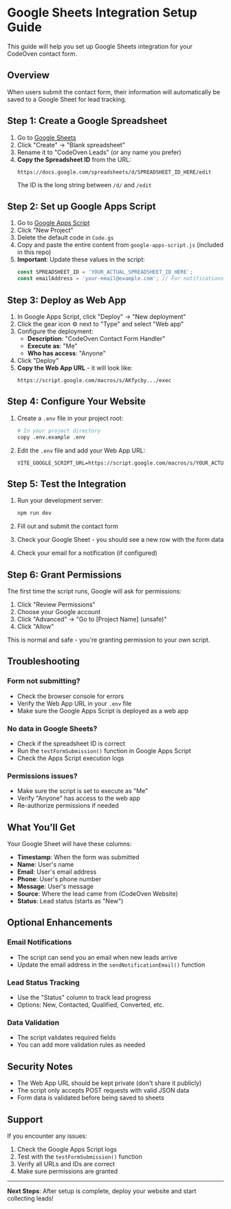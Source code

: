 # Google Sheets Integration Setup Guide

This guide will help you set up Google Sheets integration for your CodeOven contact form.

## Overview
When users submit the contact form, their information will automatically be saved to a Google Sheet for lead tracking.

## Step 1: Create a Google Spreadsheet

1. Go to [Google Sheets](https://sheets.google.com)
2. Click "Create" → "Blank spreadsheet"
3. Rename it to "CodeOven Leads" (or any name you prefer)
4. **Copy the Spreadsheet ID** from the URL:
   ```
   https://docs.google.com/spreadsheets/d/SPREADSHEET_ID_HERE/edit
   ```
   The ID is the long string between `/d/` and `/edit`

## Step 2: Set up Google Apps Script

1. Go to [Google Apps Script](https://script.google.com)
2. Click "New Project"
3. Delete the default code in `Code.gs`
4. Copy and paste the entire content from `google-apps-script.js` (included in this repo)
5. **Important**: Update these values in the script:
   ```javascript
   const SPREADSHEET_ID = 'YOUR_ACTUAL_SPREADSHEET_ID_HERE';
   const emailAddress = 'your-email@example.com'; // For notifications
   ```

## Step 3: Deploy as Web App

1. In Google Apps Script, click "Deploy" → "New deployment"
2. Click the gear icon ⚙️ next to "Type" and select "Web app"
3. Configure the deployment:
   - **Description**: "CodeOven Contact Form Handler"
   - **Execute as**: "Me"
   - **Who has access**: "Anyone"
4. Click "Deploy"
5. **Copy the Web App URL** - it will look like:
   ```
   https://script.google.com/macros/s/AKfycby.../exec
   ```

## Step 4: Configure Your Website

1. Create a `.env` file in your project root:
   ```bash
   # In your project directory
   copy .env.example .env
   ```

2. Edit the `.env` file and add your Web App URL:
   ```env
   VITE_GOOGLE_SCRIPT_URL=https://script.google.com/macros/s/YOUR_ACTUAL_SCRIPT_ID/exec
   ```

## Step 5: Test the Integration

1. Run your development server:
   ```bash
   npm run dev
   ```

2. Fill out and submit the contact form
3. Check your Google Sheet - you should see a new row with the form data
4. Check your email for a notification (if configured)

## Step 6: Grant Permissions

The first time the script runs, Google will ask for permissions:

1. Click "Review Permissions"
2. Choose your Google account
3. Click "Advanced" → "Go to [Project Name] (unsafe)"
4. Click "Allow"

This is normal and safe - you're granting permission to your own script.

## Troubleshooting

### Form not submitting?
- Check the browser console for errors
- Verify the Web App URL in your `.env` file
- Make sure the Google Apps Script is deployed as a web app

### No data in Google Sheets?
- Check if the spreadsheet ID is correct
- Run the `testFormSubmission()` function in Google Apps Script
- Check the Apps Script execution logs

### Permissions issues?
- Make sure the script is set to execute as "Me"
- Verify "Anyone" has access to the web app
- Re-authorize permissions if needed

## What You'll Get

Your Google Sheet will have these columns:
- **Timestamp**: When the form was submitted
- **Name**: User's name
- **Email**: User's email address  
- **Phone**: User's phone number
- **Message**: User's message
- **Source**: Where the lead came from (CodeOven Website)
- **Status**: Lead status (starts as "New")

## Optional Enhancements

### Email Notifications
- The script can send you an email when new leads arrive
- Update the email address in the `sendNotificationEmail()` function

### Lead Status Tracking
- Use the "Status" column to track lead progress
- Options: New, Contacted, Qualified, Converted, etc.

### Data Validation
- The script validates required fields
- You can add more validation rules as needed

## Security Notes

- The Web App URL should be kept private (don't share it publicly)
- The script only accepts POST requests with valid JSON data
- Form data is validated before being saved to sheets

## Support

If you encounter any issues:
1. Check the Google Apps Script logs
2. Test with the `testFormSubmission()` function
3. Verify all URLs and IDs are correct
4. Make sure permissions are granted

---

**Next Steps**: After setup is complete, deploy your website and start collecting leads!